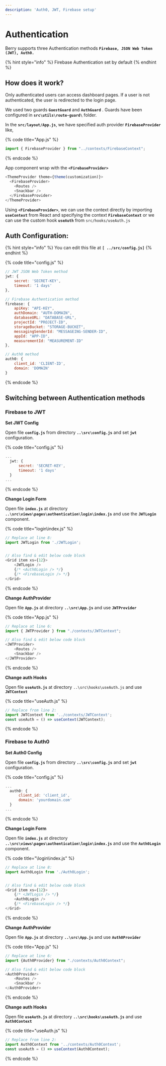 ```yaml
---
description: 'Auth0, JWT, Firebase setup'
---
```


# Authentication

Berry supports three Authentication methods  **`Firebase, JSON Web Token (JWT), Auth0.`**

{% hint style="info" %}
Firebase Authentication set by default
{% endhint %}

## How does it work?

Only authenticated users can access dashboard pages. If a user is not authenticated, the user is redirected to the login page.

We used two guards **`GuestGuard`** and **`AuthGuard`** . Guards have been configured in **`src\utils\route-guard\`**  folder.

In the **`src/layout/App.js`**, we have specified auth provider **`FirebaseProvider`** like,

{% code title="App.js" %}
```javascript
import { FirebaseProvider } from "../contexts/FirebaseContext";
```
{% endcode %}

App component wrap with the **`<FirebaseProvider>`**

```javascript
<ThemeProvider theme={theme(customization)}>
  <FirebaseProvider>
    <Routes />
    <Snackbar />
  </FirebaseProvider>
</ThemeProvider>
```

Using **`<FirebaseProvider>`**, we can use the context directly by importing **`useContext`** from React and specifying the context **`FirebaseContext`** or we can use the custom hook **`useAuth`** from `src/hooks/useAuth.js`

## Auth Configuration:

{% hint style="info" %}
You can edit this file at **`[ ../src/config.js]`**
{% endhint %}

{% code title="config.js" %}
```javascript
// JWT JSON Web Token method
jwt: {
    secret: 'SECRET-KEY',
    timeout: '1 days'
},

// Firebase Authentication method
firebase: {
    apiKey: "API-KEY",
    authDomain: "AUTH-DOMAIN",
    databaseURL: "DATABASE-URL",
    projectId: "PROJECT-ID",
    storageBucket: "STORAGE-BUCKET",
    messagingSenderId: "MESSAGEING-SENDER-ID",
    appId: "APP-ID",
    measurementId: "MEASUREMENT-ID"
},

// Auth0 method
auth0: {
    client_id: 'CLIENT-ID',
    domain: 'DOMAIN'
}
```
{% endcode %}

## Switching between Authentication methods

### **Firebase to JWT**

**Set JWT Config**

Open file **`config.js`** from directory **`..\src\config.js`** and set **`jwt`**  configuration.

{% code title="config.js" %}
```javascript
...
  jwt: {
      secret: 'SECRET-KEY',
      timeout: '1 days'
  }
...
```
{% endcode %}

**Change Login Form**

Open file **`index.js`**  at directory **`..\src\views\pages\authentication\login\index.js`** and use the **`JWTLogin`** component.

{% code title="login\\index.js" %}
```javascript
// Replace at line 8:
import JWTLogin from './JWTLogin';


// Also find & edit below code block
<Grid item xs={12}>
    <JWTLogin />
    {/* <Auth0Login /> */}
    {/* <FirebaseLogin /> */}
</Grid>
```
{% endcode %}

**Change AuthProvider**

Open file **`App.js`** at directory **`..\src\App.js`** and use **`JWTProvider`**

{% code title="App.js" %}
```javascript
// Replace at line 6:
import { JWTProvider } from "./contexts/JWTContext";

// Also find & edit below code block
<JWTProvider>
    <Routes />
    <Snackbar />
</JWTProvider>
```
{% endcode %}

**Change auth Hooks**

Open file **`useAuth.js`** at directory `..\src\hooks\useAuth.js` and use **`JWTContext`**

{% code title="useAuth.js" %}
```javascript
// Replace from line 2:
import JWTContext from '../contexts/JWTContext';
const useAuth = () => useContext(JWTContext);
```
{% endcode %}

### **Firebase to Auth0**

**Set Auth0 Config**

Open file **`config.js`** from directory **`..\src\config.js`** and set **`jwt`**  configuration.

{% code title="config.js" %}
```javascript
...
  auth0: {
      client_id: 'client_id',
      domain: 'yourdomain.com'
  }
...
```
{% endcode %}

**Change Login Form**

Open file **`index.js`**  at directory **`..\src\views\pages\authentication\login\index.js`** and use the **`Auth0Login`** component.

{% code title="\\login\\index.js" %}
```javascript
// Replace at line 8:
import Auth0Login from './Auth0Login';


// Also find & edit below code block
<Grid item xs={12}>
    {/* <JWTLogin /> */}
    <Auth0Login />
    {/* <FirebaseLogin /> */}
</Grid>
```
{% endcode %}

**Change AuthProvider**

Open file **`App.js`** at directory **`..\src\App.js`** and use **`Auth0Provider`**

{% code title="App.js" %}
```javascript
// Replace at line 6:
import {Auth0Provider} from "./contexts/Auth0Context";

// Also find & edit below code block
<Auth0Provider>
    <Routes />
    <Snackbar />
</Auth0Provider>
```
{% endcode %}

**Change auth Hooks**

Open file **`useAuth.js`** at directory **`..\src\hooks\useAuth.js`** and use **`Auth0Context`**

{% code title="useAuth.js" %}
```javascript
// Replace from line 2:
import Auth0Context from '../contexts/Auth0Context';
const useAuth = () => useContext(Auth0Context);
```
{% endcode %}

